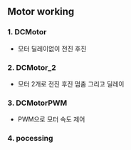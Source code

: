 ## Motor working
### 1. DCMotor
* 모터 딜레이없이 전진 후진
### 2. DCMotor_2
* 모터 2개로 전진 후진 멈춤 그리고 딜레이
### 3. DCMotorPWM
* PWM으로 모터 속도 제어
### 4. pocessing 
